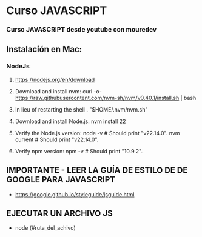 
# Curso JAVASCRIPT

### Curso JAVASCRIPT desde youtube con mouredev

## Instalación en Mac:

### NodeJs

1.  https://nodejs.org/en/download

1. Download and install nvm:
curl -o- https://raw.githubusercontent.com/nvm-sh/nvm/v0.40.1/install.sh | bash

2.  in lieu of restarting the shell
\. "$HOME/.nvm/nvm.sh"

3. Download and install Node.js:
nvm install 22

4. Verify the Node.js version:
node -v # Should print "v22.14.0".
nvm current # Should print "v22.14.0".

5. Verify npm version:
npm -v # Should print "10.9.2".

## IMPORTANTE - LEER LA GUÍA DE ESTILO DE DE GOOGLE PARA JAVASCRIPT

* https://google.github.io/styleguide/jsguide.html


## EJECUTAR UN ARCHIVO JS

* node (#ruta_del_achivo)